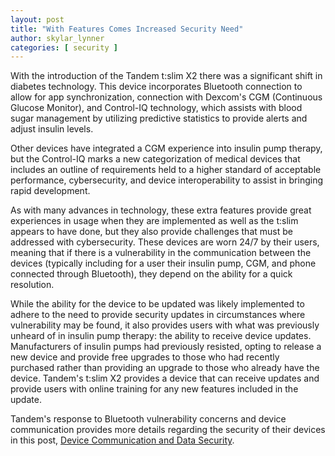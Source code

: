 ```yaml
---
layout: post
title: "With Features Comes Increased Security Need"
author: skylar_lynner
categories: [ security ]
---
```


With the introduction of the Tandem t:slim X2 there was a significant shift in diabetes technology. This device incorporates Bluetooth connection to allow for app synchronization, connection with Dexcom's CGM (Continuous Glucose Monitor), and Control-IQ technology, which assists with blood sugar management by utilizing predictive statistics to provide alerts and adjust insulin levels.

Other devices have integrated a CGM experience into insulin pump therapy, but the Control-IQ marks a new categorization of medical devices that includes an outline of requirements  held to a higher standard of acceptable performance, cybersecurity, and device interoperability to assist in bringing rapid development.

As with many advances in technology, these extra features provide great experiences in usage when they are implemented as well as the t:slim appears to have done, but they also provide challenges that must be addressed with cybersecurity. These devices are worn 24/7 by their users, meaning that if there is a vulnerability in the communication between the devices (typically including for a user their insulin pump, CGM, and phone connected through Bluetooth), they depend on the ability for a quick resolution.

While the ability for the device to be updated was likely implemented to adhere to the need to provide security updates in circumstances where vulnerability may be found, it also provides users with what was previously unheard of in insulin pump therapy: the ability to receive device updates. Manufacturers of insulin pumps had previously resisted, opting to release a new device and provide free upgrades to those who had recently purchased rather than providing an upgrade to those who already have the device. Tandem's t:slim X2 provides a device that can receive updates and provide users with online training for any new features included in the update.

Tandem's response to Bluetooth vulnerability concerns and device communication provides more details regarding the security of their devices in this post, [Device Communication and Data Security](https://www.tandemdiabetes.com/blog/post/device-and-data-security).
